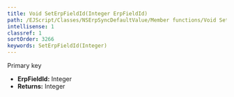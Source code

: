 ```yaml
---
title: Void SetErpFieldId(Integer ErpFieldId)
path: /EJScript/Classes/NSErpSyncDefaultValue/Member functions/Void SetErpFieldId(Integer p_0)
intellisense: 1
classref: 1
sortOrder: 3266
keywords: SetErpFieldId(Integer)
---
```



Primary key



* **ErpFieldId:** Integer
* **Returns:** Integer


